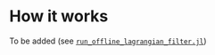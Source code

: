 # How it works
To be added (see [`run_offline_lagrangian_filter.jl`](https://github.com/loisbaker/OceananigansLagrangianFilter.jl/blob/main/src/OfflineLagrangianFilter/run_offline_lagrangian_filter.jl))